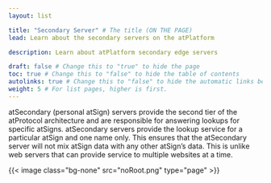 ```yaml
---
layout: list

title: "Secondary Server" # The title (ON THE PAGE)
lead: Learn about the secondary servers on the atPlatform

description: Learn about atPlatform secondary edge servers

draft: false # Change this to "true" to hide the page
toc: true # Change this to "false" to hide the table of contents
autolinks: true # Change this to "false" to hide the automatic links below your content
weight: 5 # For list pages, higher is first.
---
```


atSecondary (personal atSign) servers provide the second tier of the atProtocol architecture and are responsible for answering lookups for specific atSigns. atSecondary servers provide the lookup service for a particular atSign and one name only. This ensures that the atSecondary server will not mix atSign data with any other atSign’s data. This is unlike web servers that can provide service to multiple websites at a time.

{{< image class="bg-none" src="noRoot.png" type="page"  >}}
